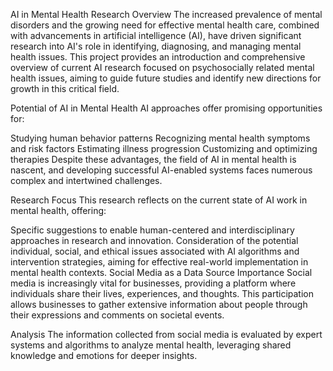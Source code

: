 AI in Mental Health Research
Overview
The increased prevalence of mental disorders and the growing need for effective mental health care, combined with advancements in artificial intelligence (AI), have driven significant research into AI's role in identifying, diagnosing, and managing mental health issues. This project provides an introduction and comprehensive overview of current AI research focused on psychosocially related mental health issues, aiming to guide future studies and identify new directions for growth in this critical field.

Potential of AI in Mental Health
AI approaches offer promising opportunities for:

Studying human behavior patterns
Recognizing mental health symptoms and risk factors
Estimating illness progression
Customizing and optimizing therapies
Despite these advantages, the field of AI in mental health is nascent, and developing successful AI-enabled systems faces numerous complex and intertwined challenges.

Research Focus
This research reflects on the current state of AI work in mental health, offering:

Specific suggestions to enable human-centered and interdisciplinary approaches in research and innovation.
Consideration of the potential individual, social, and ethical issues associated with AI algorithms and intervention strategies, aiming for effective real-world implementation in mental health contexts.
Social Media as a Data Source
Importance
Social media is increasingly vital for businesses, providing a platform where individuals share their lives, experiences, and thoughts. This participation allows businesses to gather extensive information about people through their expressions and comments on societal events.

Analysis
The information collected from social media is evaluated by expert systems and algorithms to analyze mental health, leveraging shared knowledge and emotions for deeper insights.
